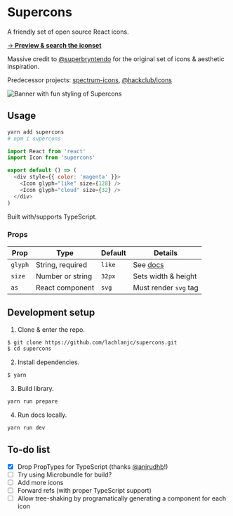 # Supercons

A friendly set of open source React icons.

[→ **Preview & search the iconset**][docs]

[docs]: https://supercons.vercel.app

Massive credit to [@superbryntendo](https://github.com/superbryntendo) for the original set of icons & aesthetic inspiration.

Predecessor projects: [spectrum-icons](https://github.com/lachlanjc/spectrum-icons), [@hackclub/icons](https://github.com/hackclub/icons)

![Banner with fun styling of Supercons](https://cloud-l7ijxkyvg.vercel.app/2021-02-02_21010z8cwfunpdn3jp59d7np4z6q5kdj.png)

## Usage

```sh
yarn add supercons
# npm i supercons
```

```js
import React from 'react'
import Icon from 'supercons'

export default () => (
  <div style={{ color: 'magenta' }}>
    <Icon glyph="like" size={128} />
    <Icon glyph="cloud" size={32} />
  </div>
)
```

Built with/supports TypeScript.

### Props

| Prop    | Type             | Default | Details               |
| ------- | ---------------- | ------- | --------------------- |
| `glyph` | String, required | `like`  | See [docs]            |
| `size`  | Number or string | `32px`  | Sets width & height   |
| `as`    | React component  | `svg`   | Must render `svg` tag |

## Development setup

1. Clone & enter the repo.

```sh
$ git clone https://github.com/lachlanjc/supercons.git
$ cd supercons
```

2. Install dependencies.

```sh
$ yarn
```

3. Build library.

```sh
yarn run prepare
```

4. Run docs locally.

```sh
yarn run dev
```

## To-do list

- [x] Drop PropTypes for TypeScript (thanks [@anirudhb](https://github.com/anirudhb)!)
- [ ] Try using Microbundle for build?
- [ ] Add more icons
- [ ] Forward refs (with proper TypeScript support)
- [ ] Allow tree-shaking by programatically generating a component for each icon
